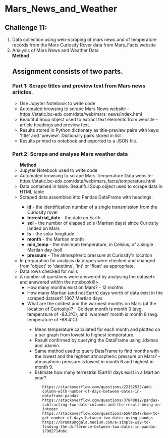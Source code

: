 # Mars_News_and_Weather
<h2><b>Challenge 11:</b></h2><ol><li>Data collection using web-scraping of mars news and of temperature records from the Mars Curiosity Rover data from Mars_Facts website</li>
<li>Analysis of Mars News and Weather Data</li></ul> 
<b>Method</b>
<p><h2>Assignment consists of two parts.</h2></p>
<p><h3>Part 1:  Scrape titles and preview text from Mars news articles.</h3></p><ul>
  <li>Use Jupyter Notebook to write code
  <li>Automated browsing to scrape Mars News website - https://static.bc-edx.com/data/web/mars_news/index.html</li>
  <li>Beautiful Soup object used to extract text elements from website - article headings and preview text.</li>
  <li>Results stored in Python dictionary as title-preview pairs with keys: 'title' and 'preview'. Dictionary pairs stored in list</li>
  <li>Results printed to notebook and exported to a JSON file.</li></ul></p>
<p><h3>Part 2: Scrape and analyse Mars weather data</h3><p><ul>
  <b>Method</b>
  <li>Jupyter Notebook used to write code</li>
  <li>Automated browsing to scrape Mars Temperature Data website: https://static.bc-edx.com/data/web/mars_facts/temperature.html</li>
  <li>Data contained in table. Beautiful Soup object used to scrape data in HTML table</li>
  <li>Scraped data assembled into Pandas DataFrame with headings:</li><ul>
  <li><b>id</b> - the identification number of a single transmission from the Curiosity rover</li><li><b>terrestrial_date</b> - the date on Earth</li>
  <li><b>sol</b> - the number of elapsed sols (Martian days) since Curiosity landed on Mars</b></li><li><b>ls</b> - the solar longitude</li>
  <li><b>month</b> - the Martian month</li><li><b>min_temp</b> - the minimum temperature, in Celsius, of a single Martian day (sol)</li>
  <li><b>pressure</b> - The atmospheric pressure at Curiosity's location</li></ul>
  <li>In preparation for analysis datatypes were checked and changed from 'object' to 'datetime', 'int' or 'float' as appropriate.</li>
  <li>Data rows checked for nulls</li>
  <li>A number of questions were answered by analysing the dataset< and answered within the notebook/li><ul>
  <li>How many months exist on Mars? - 12 months</li>
  <li>How many Martian (and not Earth) days worth of data exist in the scraped dataset? 1867 Martian days</li>
  <li>What are the coldest and the warmest months on Mars (at the location of Curiosity)? - Coldest month is month 3 (avg. temperature of -83.3'C), and 'warmest' month is month 8 (avg. temperature of -68.4'C).</li><ul>
  <li>Mean temperature calculated for each month and plotted on a bar graph from lowest to highest temperature.</li>
  <li>Result confirmed by querying the DataFrame using .idxmax and .idxmin.</li>
  <li>Same method used to query DataFrame to find months with the lowest and the highest atmospheric pressure on Mars? - atmospheric pressure is lowest in month 6 and highest in month 9.</li>
  <li>Estimate how many terrestrial (Earth) days exist in a Martian year?</li><ul>
  
    
    https://stackoverflow.com/questions/22132525/add-column-with-number-of-days-between-dates-in-dataframe-pandas
    https://stackoverflow.com/questions/37840812/pandas-subtracting-two-date-columns-and-the-result-being-an-integer
    https://stackoverflow.com/questions/65048547/how-to-get-number-of-days-between-two-dates-using-pandas
    https://bramtunggala.medium.com/a-simple-way-to-finding-the-difference-between-two-dates-in-pandas-179d2714b6c
